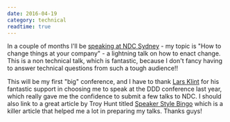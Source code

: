 ```yaml
---
date: 2016-04-19
category: technical
readtime: true
---
```

<p>In a couple of months I'll be <a href="http://ndcsydney.com/speaker/lachlan-barclay/">speaking at NDC Sydney</a> - my topic is "How to change things at your company" - a lightning talk on how to enact change. This is a non technical talk, which is fantastic, because I don't fancy having to answer technical questions from such a tough audience!! </p>

<p>This will be my first "big" conference, and I have to thank <a href="https://larsklint.com/">Lars Klint</a> for his fantastic support in choosing me to speak at the DDD conference last year, which really gave me the confidence to submit a few talks to NDC. I should also link to a great article by Troy Hunt titled <a href="https://www.troyhunt.com/speaker-style-bingo-10-presentation/">Speaker Style Bingo</a> which is a killer article that helped me a lot in preparing my talks. Thanks guys!</p>